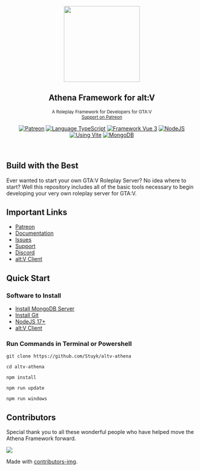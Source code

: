 <p align="center">
    <img src="https://i.imgur.com/o0B5JzN.png" width="200">
</p>

<h2 align="center">
	Athena Framework for alt:V      
</h2>

<p align="center">
    <sup>A Roleplay Framework for Developers for GTA:V</sup>
    <br />
    <sup>
        <a href="https://patreon.com/stuyk/">Support on Patreon</a>
    </sup>
</p>

<p align="center">
    <a href="https://patreon.com/stuyk" target="__blank"><img src="https://img.shields.io/badge/Support-Patreon-orange.svg?label=" alt="Patreon"></a>
    <a href="https://typescriptlang.org" target="__blank"><img src="https://img.shields.io/badge/Typescript-Typescript-007acc?label=" alt="Language TypeScript"></a>
    <a href="https://vuejs.org" target="__blank"><img src="https://img.shields.io/badge/Framework-Vue%203-green.svg?label=" alt="Framework Vue 3"></a>
    <a href="https://nodejs.org" target="__blank"><img src="https://img.shields.io/badge/Using-NodeJS-darkgreen.svg?label=" alt="NodeJS"></a>
    <a href="https://vitejs.dev" target="__blank"><img src="https://img.shields.io/badge/Using-Vite-cyan.svg?label=" alt="Using Vite"></a>
    <a href="https://mongodb.com/" target="__blank"><img src="https://img.shields.io/badge/Using-MongoDB-green.svg?label=" alt="MongoDB"></a>
</p>

<br />

## Build with the Best

Ever wanted to start your own GTA:V Roleplay Server? No idea where to start? Well this repository includes all of the basic tools necessary to begin developing your very own roleplay server for GTA:V.

## Important Links

* [Patreon](https://patreon.com/stuyk/)
* [Documentation](https://athenaframework.com)
* [Issues](https://github.com/Stuyk/altv-athena/issues)
* [Support](https://patreon.com/stuyk/)
* [Discord](https://ares.stuyk.com/v1/get/discord)
* [alt:V Client](https://altv.mp)

## Quick Start

### Software to Install

- [Install MongoDB Server](https://www.mongodb.com/try/download/community)
- [Install Git](https://git-scm.com/downloads)
- [NodeJS 17+](https://nodejs.org/en/download/)
- [alt:V Client](https://altv.mp/)

### Run Commands in Terminal or Powershell

```
git clone https://github.com/Stuyk/altv-athena
```

```
cd altv-athena
```

```
npm install
```

```
npm run update
```

```
npm run windows
```

## Contributors

Special thank you to all these wonderful people who have helped move the Athena Framework forward.

<a href = "https://github.com/stuyk/altv-athena/graphs/contributors">
  <img src="https://contrib.rocks/image?repo=stuyk/altv-athena"/>
</a>

Made with [contributors-img](https://contrib.rocks).